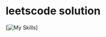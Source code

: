 # leetscode solution
[![My Skills](https://skillicons.dev/icons?i=python,cpp,java,go,swift,javascript,typescript,rust,ruby,c#)]
